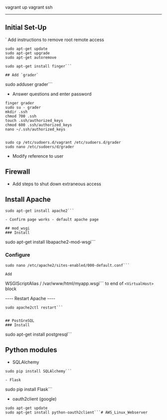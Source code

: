 vagrant up
vagrant ssh

-------------------
## Initial Set-Up
` Add instructions to remove root remote access
```
sudo apt-get update
sudo apt-get upgrade
sudo apt-get autoremove

sudo apt-get install finger```

## Add `grader`
```
sudo adduser grader```

- Answer questions and enter password

```
finger grader
sudo su - grader
mkdir .ssh
chmod 700 .ssh
touch .ssh/authorized_keys
chmod 600 .ssh/authorized_keys
nano ~/.ssh/authorized_keys


sudo cp /etc/sudoers.d/vagrant /etc/sudoers.d/grader
sudo nano /etc/sudoers/d/grader
```

- Modify reference to user

## Firewall
- Add steps to shut down extraneous access


## Install Apache
```
sudo apt-get install apache2```

- Confirm page works - default apache page

## mod_wsgi
### Install 
```
sudo apt-get install libapache2-mod-wsgi```

### Configure
```
sudo nano /etc/apache2/sites-enabled/000-default.conf```

Add 
```
WSGIScriptAlias / /var/www/html/myapp.wsgi```
to end of `<VirtualHost>` block

---- Restart Apache ----
```
sudo apache2ctl restart```


## PostGreSQL
### Install
```
sudo apt-get install postgresql```


## Python modules
- SQLAlchemy
```
sudo pip install SQLAlchemy```

- Flask
```
sudo pip install Flask```

- oauth2client (google)
```
sudo apt-get update
sudo apt-get install python-oauth2client```# AWS_Linux_Webserver
